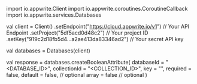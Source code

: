 import io.appwrite.Client
import io.appwrite.coroutines.CoroutineCallback
import io.appwrite.services.Databases

val client = Client()
    .setEndpoint("https://cloud.appwrite.io/v1") // Your API Endpoint
    .setProject("5df5acd0d48c2") // Your project ID
    .setKey("919c2d18fb5d4...a2ae413da83346ad2") // Your secret API key

val databases = Databases(client)

val response = databases.createBooleanAttribute(
    databaseId = "<DATABASE_ID>",
    collectionId = "<COLLECTION_ID>",
    key = "",
    required = false,
    default = false, // optional
    array = false // optional
)
